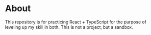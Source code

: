 # About
This repository is for practicing React + TypeScript for the purpose of leveling up my skill in both. This is not a project, but a sandbox.
